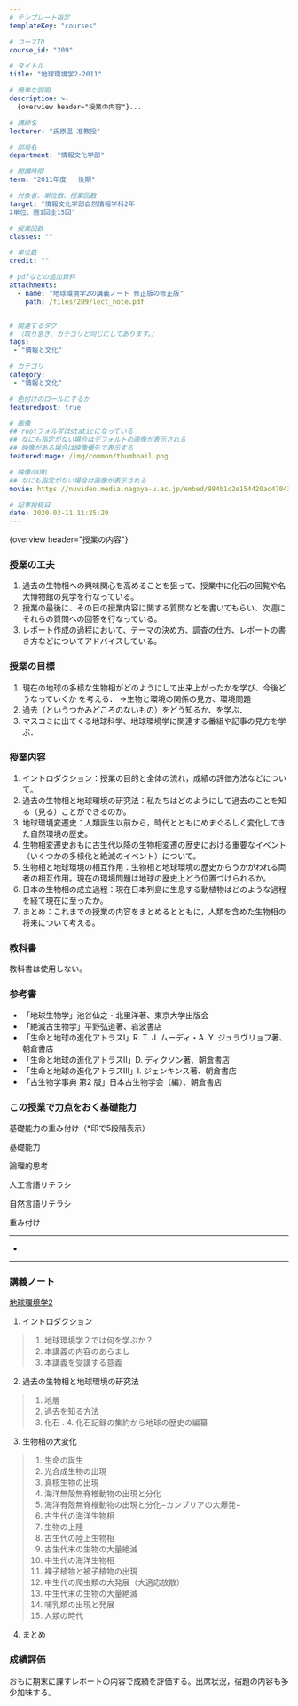 ```yaml
---
# テンプレート指定
templateKey: "courses"

# コースID
course_id: "209"

# タイトル
title: "地球環境学2-2011"

# 簡単な説明
description: >-
  {overview header="授業の内容"}...

# 講師名
lecturer: "氏原温 准教授"

# 部局名
department: "情報文化学部"

# 開講時限
term: "2011年度	後期"

# 対象者、単位数、授業回数
target: "情報文化学部自然情報学科2年
2単位、週1回全15回"

# 授業回数
classes: ""

# 単位数
credit: ""

# pdfなどの追加資料
attachments: 
  - name: "地球環境学2の講義ノート 修正版の修正版" 
    path: /files/209/lect_note.pdf


# 関連するタグ
# （取り急ぎ、カテゴリと同じにしてあります。）
tags:
 - "情報と文化"

# カテゴリ
category:
 - "情報と文化"

# 色付けのロールにするか
featuredpost: true

# 画像
## rootフォルダはstaticになっている
## なにも指定がない場合はデフォルトの画像が表示される
## 映像がある場合は映像優先で表示する
featuredimage: /img/common/thumbnail.png

# 映像のURL
## なにも指定がない場合は画像が表示される
movie: https://nuvideo.media.nagoya-u.ac.jp/embed/984b1c2e154420ac4704334110b13ffda505617f

# 記事投稿日
date: 2020-03-11 11:25:29
---
```



{overview header="授業の内容"}


### 授業の工夫

1. 過去の生物相への興味関心を高めることを狙って、授業中に化石の回覧や名大博物館の見学を行なっている。
2. 授業の最後に、その日の授業内容に関する質問などを書いてもらい、次週にそれらの質問への回答を行なっている。
3. レポート作成の過程において、テーマの決め方、調査の仕方、レポートの書き方などについてアドバイスしている。





### 授業の目標

1. 現在の地球の多様な生物相がどのようにして出来上がったかを学び、今後どうなっていくか を考える．
→生物と環境の関係の見方、環境問題
2. 過去（というつかみどころのないもの）をどう知るか、を学ぶ．
3. マスコミに出てくる地球科学、地球環境学に関連する番組や記事の見方を学ぶ．

### 授業内容

1. イントロダクション：授業の目的と全体の流れ，成績の評価方法などについて。
2. 過去の生物相と地球環境の研究法：私たちはどのようにして過去のことを知る（見る）ことができるのか。
3. 地球環境変遷史：人類誕生以前から，時代とともにめまぐるしく変化してきた自然環境の歴史。
4. 生物相変遷史おもに古生代以降の生物相変遷の歴史における重要なイベント（いくつかの多様化と絶滅のイベント）について。
5. 生物相と地球環境の相互作用：生物相と地球環境の歴史からうかがわれる両者の相互作用。現在の環境問題は地球の歴史上どう位置づけられるか。
6. 日本の生物相の成立過程：現在日本列島に生息する動植物はどのような過程を経て現在に至ったか。
7. まとめ：これまでの授業の内容をまとめるとともに，人類を含めた生物相の将来について考える。

### 教科書

教科書は使用しない。

### 参考書

* 「地球生物学」池谷仙之・北里洋著、東京大学出版会
* 「絶滅古生物学」平野弘道著、岩波書店
* 「生命と地球の進化アトラスI」R. T. J. ムーディ・A. Y. ジュラヴリョフ著、朝倉書店
* 「生命と地球の進化アトラスII」D. ディクソン著、朝倉書店
* 「生命と地球の進化アトラスIII」I. ジェンキンス著、朝倉書店
* 「古生物学事典 第2 版」日本古生物学会（編）、朝倉書店

### この授業で力点をおく基礎能力




基礎能力の重み付け（*印で5段階表示）




基礎能力



論理的思考



人工言語リテラシ



自然言語リテラシ





重み付け



***



*



***








### 講義ノート

[地球環境学2](/files/209/lect_note.pdf) 

1. イントロダクション
> 1. 地球環境学２では何を学ぶか？
> 2. 本講義の内容のあらまし
> 3. 本講義を受講する意義
2. 過去の生物相と地球環境の研究法
> 1. 地層
> 2. 過去を知る方法
> 3. 化石
. 4. 化石記録の集約から地球の歴史の編纂
3. 生物相の大変化
> 1. 生命の誕生
> 2. 光合成生物の出現
> 3. 真核生物の出現
> 4. 海洋無殻無脊椎動物の出現と分化
> 5. 海洋有殻無脊椎動物の出現と分化−カンブリアの大爆発−
> 6. 古生代の海洋生物相
> 7. 生物の上陸
> 8. 古生代の陸上生物相
> 9. 古生代末の生物の大量絶滅
> 10. 中生代の海洋生物相
> 11. 裸子植物と被子植物の出現
> 12. 中生代の爬虫類の大発展（大適応放散）
> 13. 中生代末の生物の大量絶滅
> 14. 哺乳類の出現と発展
> 15. 人類の時代
4. まとめ






<h3>成績評価</h3>
<p>おもに期末に課すレポートの内容で成績を評価する。出席状況，宿題の内容も多少加味する。</p>


